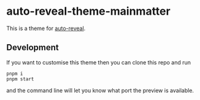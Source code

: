 # auto-reveal-theme-mainmatter

This is a theme for [auto-reveal](https://github.com/mainmatter/auto-reveal).

## Development

If you want to customise this theme then you can clone this repo and run

```
pnpm i
pnpm start
```

and the command line will let you know what port the preview is available.